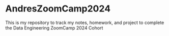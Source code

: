 # AndresZoomCamp2024
This is my repository to track my notes, homework, and project to complete the Data Engineering ZoomCamp 2024 Cohort